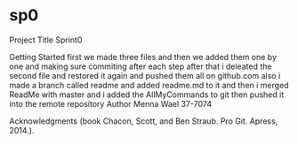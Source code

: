 # sp0
Project Title
Sprint0

Getting Started
first we made three files and then we added them one by one and making sure commiting after each step after that i deleated the second file and restored it again and pushed them all on github.com
also i made a branch called readme and added readme.md to it and then i merged ReadMe with master and i added the AllMyCommands to git then pushed it into the remote repository 
Author
Menna Wael 37-7074



Acknowledgments
(book Chacon, Scott, and Ben Straub. Pro Git. Apress,
2014.).